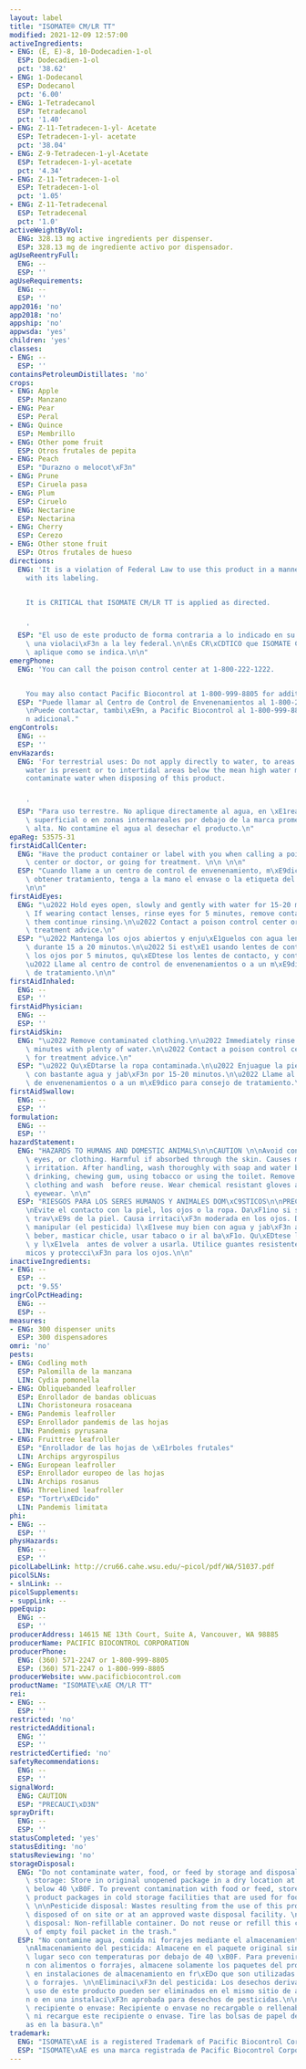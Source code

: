 ```yaml
---
layout: label
title: "ISOMATE® CM/LR TT"
modified: 2021-12-09 12:57:00
activeIngredients:
- ENG: (E, E)-8, 10-Dodecadien-1-ol
  ESP: Dodecadien-1-ol
  pct: '38.62'
- ENG: 1-Dodecanol
  ESP: Dodecanol
  pct: '6.00'
- ENG: 1-Tetradecanol
  ESP: Tetradecanol
  pct: '1.40'
- ENG: Z-11-Tetradecen-1-yl- Acetate
  ESP: Tetradecen-1-yl- acetate
  pct: '38.04'
- ENG: Z-9-Tetradecen-1-yl-Acetate
  ESP: Tetradecen-1-yl-acetate
  pct: '4.34'
- ENG: Z-11-Tetradecen-1-ol
  ESP: Tetradecen-1-ol
  pct: '1.05'
- ENG: Z-11-Tetradecenal
  ESP: Tetradecenal
  pct: '1.0'
activeWeightByVol:
  ENG: 328.13 mg active ingredients per dispenser.
  ESP: 328.13 mg de ingrediente activo por dispensador.
agUseReentryFull:
  ENG: --
  ESP: ''
agUseRequirements:
  ENG: --
  ESP: ''
app2016: 'no'
app2018: 'no'
appship: 'no'
appwsda: 'yes'
children: 'yes'
classes:
- ENG: --
  ESP: ''
containsPetroleumDistillates: 'no'
crops:
- ENG: Apple
  ESP: Manzano
- ENG: Pear
  ESP: Peral
- ENG: Quince
  ESP: Membrillo
- ENG: Other pome fruit
  ESP: Otros frutales de pepita
- ENG: Peach
  ESP: "Durazno o melocot\xF3n"
- ENG: Prune
  ESP: Ciruela pasa
- ENG: Plum
  ESP: Ciruelo
- ENG: Nectarine
  ESP: Nectarina
- ENG: Cherry
  ESP: Cerezo
- ENG: Other stone fruit
  ESP: Otros frutales de hueso
directions:
  ENG: 'It is a violation of Federal Law to use this product in a manner inconsistent
    with its labeling.


    It is CRITICAL that ISOMATE CM/LR TT is applied as directed.


    '
  ESP: "El uso de este producto de forma contraria a lo indicado en su etiqueta constituye\
    \ una violaci\xF3n a la ley federal.\n\nEs CR\xCDTICO que ISOMATE CM/LR TT se\
    \ aplique como se indica.\n\n"
emergPhone:
  ENG: 'You can call the poison control center at 1-800-222-1222.


    You may also contact Pacific Biocontrol at 1-800-999-8805 for additional information.'
  ESP: "Puede llamar al Centro de Control de Envenenamientos al 1-800-222-1222. \n\
    \nPuede contactar, tambi\xE9n, a Pacific Biocontrol al 1-800-999-8805 para informaci\xF3\
    n adicional."
engControls:
  ENG: --
  ESP: ''
envHazards:
  ENG: 'For terrestrial uses: Do not apply directly to water, to areas where surface
    water is present or to intertidal areas below the mean high water mark. Do not
    contaminate water when disposing of this product.


    '
  ESP: "Para uso terrestre. No aplique directamente al agua, en \xE1reas con agua\
    \ superficial o en zonas intermareales por debajo de la marca promedio de marea\
    \ alta. No contamine el agua al desechar el producto.\n"
epaReg: 53575-31
firstAidCallCenter:
  ENG: "Have the product container or label with you when calling a poison control\
    \ center or doctor, or going for treatment. \n\n \n\n"
  ESP: "Cuando llame a un centro de control de envenenamiento, m\xE9dico o intente\
    \ obtener tratamiento, tenga a la mano el envase o la etiqueta del producto. \n\
    \n\n"
firstAidEyes:
  ENG: "\u2022 Hold eyes open, slowly and gently with water for 15-20 minutes.\n\u2022\
    \ If wearing contact lenses, rinse eyes for 5 minutes, remove contact lenses,\
    \ them continue rinsing.\n\u2022 Contact a poison control center or doctor for\
    \ treatment advice.\n"
  ESP: "\u2022 Mantenga los ojos abiertos y enju\xE1guelos con agua lenta y cuidadosamente\
    \ durante 15 a 20 minutos.\n\u2022 Si est\xE1 usando lentes de contacto, enjuage\
    \ los ojos por 5 minutos, qu\xEDtese los lentes de contacto, y contin\xFAe enjuagando.\n\
    \u2022 Llame al centro de control de envenenamientos o a un m\xE9dico para consejo\
    \ de tratamiento.\n\n"
firstAidInhaled:
  ENG: --
  ESP: ''
firstAidPhysician:
  ENG: --
  ESP: ''
firstAidSkin:
  ENG: "\u2022 Remove contaminated clothing.\n\u2022 Immediately rinse skin for 15-20\
    \ minutes with plenty of water.\n\u2022 Contact a poison control center or doctor\
    \ for treatment advice.\n"
  ESP: "\u2022 Qu\xEDtarse la ropa contaminada.\n\u2022 Enjuague la piel inmediatamente\
    \ con bastante agua y jab\xF3n por 15-20 minutos.\n\u2022 Llame al centro de control\
    \ de envenenamientos o a un m\xE9dico para consejo de tratamiento.\n\n"
firstAidSwallow:
  ENG: --
  ESP: ''
formulation:
  ENG: --
  ESP: ''
hazardStatement:
  ENG: "HAZARDS TO HUMANS AND DOMESTIC ANIMALS\n\nCAUTION \n\nAvoid contact with skin,\
    \ eyes, or clothing. Harmful if absorbed through the skin. Causes moderate eye\
    \ irritation. After handling, wash thoroughly with soap and water before eating,\
    \ drinking, chewing gum, using tobacco or using the toilet. Remove contaminated\
    \ clothing and wash  before reuse. Wear chemical resistant gloves and protective\
    \ eyewear. \n\n"
  ESP: "RIESGOS PARA LOS SERES HUMANOS Y ANIMALES DOM\xC9STICOS\n\nPRECAUCI\xD3N\n\
    \nEvite el contacto con la piel, los ojos o la ropa. Da\xF1ino si se absorbe a\
    \ trav\xE9s de la piel. Causa irritaci\xF3n moderada en los ojos. Despu\xE9s de\
    \ manipular (el pesticida) l\xE1vese muy bien con agua y jab\xF3n antes de comer,\
    \ beber, masticar chicle, usar tabaco o ir al ba\xF1o. Qu\xEDtese la ropa contaminada\
    \ y l\xE1vela  antes de volver a usarla. Utilice guantes resistentes a qu\xED\
    micos y protecci\xF3n para los ojos.\n\n"
inactiveIngredients:
- ENG: --
  ESP: --
  pct: '9.55'
ingrColPctHeading:
  ENG: --
  ESP: --
measures:
- ENG: 300 dispenser units
  ESP: 300 dispensadores
omri: 'no'
pests:
- ENG: Codling moth
  ESP: Palomilla de la manzana
  LIN: Cydia pomonella
- ENG: Obliquebanded leafroller
  ESP: Enrollador de bandas oblicuas
  LIN: Choristoneura rosaceana
- ENG: Pandemis leafroller
  ESP: Enrollador pandemis de las hojas
  LIN: Pandemis pyrusana
- ENG: Fruittree leafroller
  ESP: "Enrollador de las hojas de \xE1rboles frutales"
  LIN: Archips argyrospilus
- ENG: European leafroller
  ESP: Enrollador europeo de las hojas
  LIN: Archips rosanus
- ENG: Threelined leafroller
  ESP: "Tortr\xEDcido"
  LIN: Pandemis limitata
phi:
- ENG: --
  ESP: ''
physHazards:
  ENG: --
  ESP: ''
picolLabelLink: http://cru66.cahe.wsu.edu/~picol/pdf/WA/51037.pdf
picolSLNs:
- slnLink: --
picolSupplements:
- suppLink: --
ppeEquip:
  ENG: --
  ESP: ''
producerAddress: 14615 NE 13th Court, Suite A, Vancouver, WA 98885
producerName: PACIFIC BIOCONTROL CORPORATION
producerPhone:
  ENG: (360) 571-2247 or 1-800-999-8805
  ESP: (360) 571-2247 o 1-800-999-8805
producerWebsite: www.pacificbiocontrol.com
productName: "ISOMATE\xAE CM/LR TT"
rei:
- ENG: --
  ESP: ''
restricted: 'no'
restrictedAdditional:
  ENG: ''
  ESP: ''
restrictedCertified: 'no'
safetyRecommendations:
  ENG: --
  ESP: ''
signalWord:
  ENG: CAUTION
  ESP: "PRECAUCI\xD3N"
sprayDrift:
  ENG: --
  ESP: ''
statusCompleted: 'yes'
statusEditing: 'no'
statusReviewing: 'no'
storageDisposal:
  ENG: "Do not contaminate water, food, or feed by storage and disposal.\t\n\nPesticide\
    \ storage: Store in original unopened package in a dry location at temperatures\
    \ below 40 \xB0F. To prevent contamination with food or feed, store only unopened\
    \ product packages in cold storage facilities that are used for food or feed.\
    \ \n\nPesticide disposal: Wastes resulting from the use of this product may be\
    \ disposed of on site or at an approved waste disposal facility. \n\nContainer\
    \ disposal: Non-refillable container. Do not reuse or refill this container. Dispose\
    \ of empty foil packet in the trash."
  ESP: "No contamine agua, comida ni forrajes mediante el almacenamiento y desecho.\n\
    \nAlmacenamiento del pesticida: Almacene en el paquete original sin abrir en un\
    \ lugar seco con temperaturas por debajo de 40 \xB0F. Para prevenir la contaminaci\xF3\
    n con alimentos o forrajes, almacene solamente los paquetes del producto sin abrir\
    \ en instalaciones de almacenamiento en fr\xEDo que son utilizadas para alimentos\
    \ o forrajes. \n\nEliminaci\xF3n del pesticida: Los desechos derivados por el\
    \ uso de este producto pueden ser eliminados en el mismo sitio de aplicaci\xF3\
    n o en una instalaci\xF3n aprobada para desechos de pesticidas.\n\nDesecho del\
    \ recipiente o envase: Recipiente o envase no recargable o rellenable. No reutilice\
    \ ni recargue este recipiente o envase. Tire las bolsas de papel de aluminio vac\xED\
    as en la basura.\n"
trademark:
  ENG: "ISOMATE\xAE is a registered Trademark of Pacific Biocontrol Corporation."
  ESP: "ISOMATE\xAE es una marca registrada de Pacific Biocontrol Corporation. "
---
```

